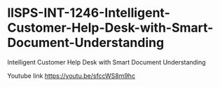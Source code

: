 # llSPS-INT-1246-Intelligent-Customer-Help-Desk-with-Smart-Document-Understanding
Intelligent Customer Help Desk with Smart Document Understanding


Youtube link   https://youtu.be/sfccWS8m9hc
